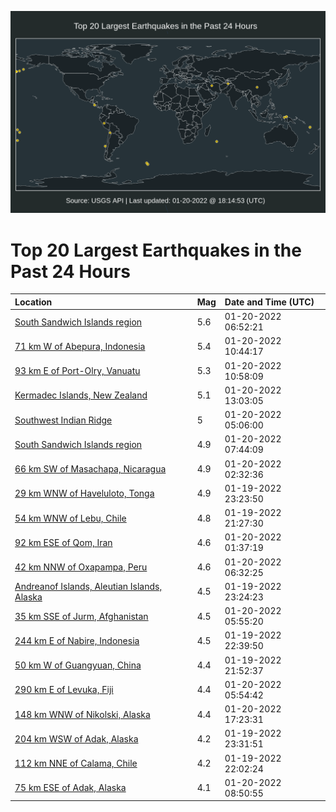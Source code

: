 ![Map](./map.png)

# Top 20 Largest Earthquakes in the Past 24 Hours

| Location | Mag | Date and Time (UTC) |
|:---|:---|:---|
| [South Sandwich Islands region](https://earthquake.usgs.gov/earthquakes/eventpage/us7000gdfw) | 5.6 | 01-20-2022 06:52:21 |
| [71 km W of Abepura, Indonesia](https://earthquake.usgs.gov/earthquakes/eventpage/us7000gdi6) | 5.4 | 01-20-2022 10:44:17 |
| [93 km E of Port-Olry, Vanuatu](https://earthquake.usgs.gov/earthquakes/eventpage/us7000gdi9) | 5.3 | 01-20-2022 10:58:09 |
| [Kermadec Islands, New Zealand](https://earthquake.usgs.gov/earthquakes/eventpage/us7000gdin) | 5.1 | 01-20-2022 13:03:05 |
| [Southwest Indian Ridge](https://earthquake.usgs.gov/earthquakes/eventpage/us7000gdfb) | 5 | 01-20-2022 05:06:00 |
| [South Sandwich Islands region](https://earthquake.usgs.gov/earthquakes/eventpage/us7000gdh2) | 4.9 | 01-20-2022 07:44:09 |
| [66 km SW of Masachapa, Nicaragua](https://earthquake.usgs.gov/earthquakes/eventpage/us7000gdeb) | 4.9 | 01-20-2022 02:32:36 |
| [29 km WNW of Haveluloto, Tonga](https://earthquake.usgs.gov/earthquakes/eventpage/us7000gdcz) | 4.9 | 01-19-2022 23:23:50 |
| [54 km WNW of Lebu, Chile](https://earthquake.usgs.gov/earthquakes/eventpage/us7000gdbn) | 4.8 | 01-19-2022 21:27:30 |
| [92 km ESE of Qom, Iran](https://earthquake.usgs.gov/earthquakes/eventpage/us7000gde3) | 4.6 | 01-20-2022 01:37:19 |
| [42 km NNW of Oxapampa, Peru](https://earthquake.usgs.gov/earthquakes/eventpage/us7000gdg0) | 4.6 | 01-20-2022 06:32:25 |
| [Andreanof Islands, Aleutian Islands, Alaska](https://earthquake.usgs.gov/earthquakes/eventpage/us7000gdcx) | 4.5 | 01-19-2022 23:24:23 |
| [35 km SSE of Jurm, Afghanistan](https://earthquake.usgs.gov/earthquakes/eventpage/us7000gdfj) | 4.5 | 01-20-2022 05:55:20 |
| [244 km E of Nabire, Indonesia](https://earthquake.usgs.gov/earthquakes/eventpage/us7000gdck) | 4.5 | 01-19-2022 22:39:50 |
| [50 km W of Guangyuan, China](https://earthquake.usgs.gov/earthquakes/eventpage/us7000gdcd) | 4.4 | 01-19-2022 21:52:37 |
| [290 km E of Levuka, Fiji](https://earthquake.usgs.gov/earthquakes/eventpage/us7000gdfk) | 4.4 | 01-20-2022 05:54:42 |
| [148 km WNW of Nikolski, Alaska](https://earthquake.usgs.gov/earthquakes/eventpage/ak022xd0b26) | 4.4 | 01-20-2022 17:23:31 |
| [204 km WSW of Adak, Alaska](https://earthquake.usgs.gov/earthquakes/eventpage/us7000gddn) | 4.2 | 01-19-2022 23:31:51 |
| [112 km NNE of Calama, Chile](https://earthquake.usgs.gov/earthquakes/eventpage/us7000gdc4) | 4.2 | 01-19-2022 22:02:24 |
| [75 km ESE of Adak, Alaska](https://earthquake.usgs.gov/earthquakes/eventpage/us7000gdhd) | 4.1 | 01-20-2022 08:50:55 |
